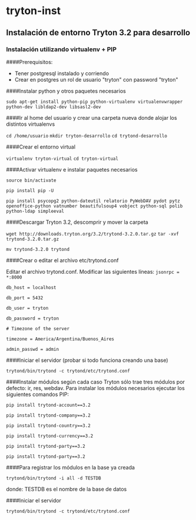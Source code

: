 tryton-inst
===========

##  Instalación de entorno Tryton 3.2 para desarrollo
###  Instalación utilizando virtualenv + PIP

####Prerequisitos: 
- Tener postgresql instalado y corriendo 
- Crear en postgres un rol de usuario "tryton" con password "tryton"

####Instalar python y otros paquetes necesarios 

`sudo apt-get install python-pip python-virtualenv virtualenvwrapper python-dev libldap2-dev libsasl2-dev`


####Ir al home del usuario y crear una carpeta nueva donde alojar los distintos virtualenvs 

`cd /home/usuario`
`mkdir tryton-desarrollo`
`cd trytond-desarrollo`


####Crear el entorno virtual

`virtualenv tryton-virtual`
`cd tryton-virtual`


####Activar virtualenv e instalar paquetes necesarios

`source bin/activate`

`pip install pip -U`

`pip install psycopg2 python-dateutil relatorio PyWebDAV pydot pytz openoffice-python vatnumber beautifulsoup4 vobject python-sql polib python-ldap simpleeval`


####Descargar Tryton 3.2, descomprir y mover la carpeta

`wget http://downloads.tryton.org/3.2/trytond-3.2.0.tar.gz`
`tar -xvf trytond-3.2.0.tar.gz`

`mv trytond-3.2.0 trytond`
 
 
####Crear o editar el archivo etc/trytond.conf

Editar el archivo trytond.conf. Modificar las siguientes líneas:
 `jsonrpc = *:8000 `
 
 `db_host = localhost `
 
 `db_port = 5432 `
 
 `db_user = tryton `
 
 `db_password = tryton `
 
 `# Timezone of the server `
 
 `timezone = America/Argentina/Buenos_Aires `
 
 `admin_passwd = admin `


####Iniciar el servidor (probar si todo funciona creando una base)

`trytond/bin/trytond -c trytond/etc/trytond.conf`


####Instalar módulos según cada caso
Tryton sólo trae tres módulos por defecto: ir, res, webdav.
Para instalar los módulos necesarios ejecutar los siguientes comandos PIP:

`pip install trytond-account==3.2`

`pip install trytond-company==3.2`

`pip install trytond-country==3.2`

`pip install trytond-currency==3.2`

`pip install trytond-party==3.2`

`pip install trytond-party==3.2`


####Para registrar los módulos en la base ya creada

`trytond/bin/trytond -i all -d TESTDB`

donde: TESTDB es el nombre de la base de datos


####Iniciar el servidor

`trytond/bin/trytond -c trytond/etc/trytond.conf`



